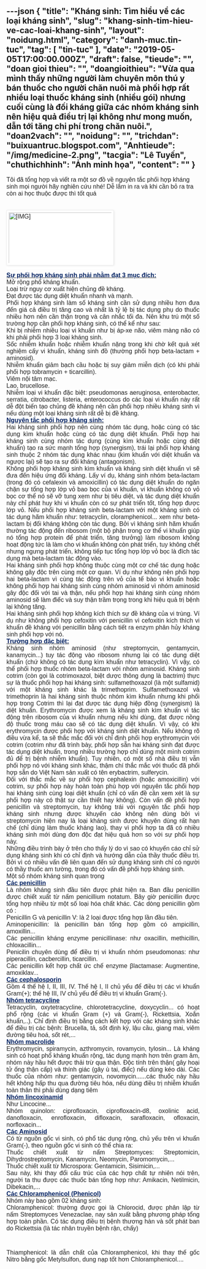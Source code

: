 ---json
{
    "title": "Kháng sinh: Tìm hiểu về các loại kháng sinh",
    "slug": "khang-sinh-tim-hieu-ve-cac-loai-khang-sinh",
    "layout": "noidung.html",
    "category": "danh-muc.tin-tuc",
    "tag": [
        "tin-tuc"
    ],
    "date": "2019-05-05T17:00:00.000Z",
    "draft": false,
    "tieude": "",
    "doan gioi thieu": "",
    "doangioithieu": "Vừa qua mình thấy những người làm chuyên môn thú y bán thuốc cho người chăn nuôi mà phối hợp rất nhiều loại thuốc kháng sinh (nhiều gói) nhưng cuối cùng là đối kháng giữa các nhóm kháng sinh nên hiệu quả điều trị lại không như mong muốn, dẫn tới tăng chi phí trong chăn nuôi.",
    "doan2vach": "",
    "noidung": "",
    "trichdan": "buixuantruc.blogspot.com",
    "Anhtieude": "/img/medicine-2.png",
    "tacgia": "Lê Tuyến",
    "chuthichhinh": "Ảnh minh họa",
    "__content__": ""
}
---
<div style="text-align:start"><span style="font-size:16px"><span style="color:#222222"><span style="font-family:Arial,Tahoma,Helvetica,FreeSans,sans-serif"><span style="background-color:#ffffff"><span style="background-color:white"><span style="font-family:arial,sans-serif">T&ocirc;i đ&atilde; tổng hợp v&agrave; viết ra một sơ đồ về&nbsp;nguy&ecirc;n tắc phối hợp kh&aacute;ng sinh&nbsp;mọi người h&atilde;y nghi&ecirc;n cứu nh&eacute;! Dễ lắm in ra v&agrave; khi cần bỏ ra tra c&ograve;n ai học thuộc được th&igrave; tốt qu&aacute;</span></span></span></span></span></span></div>

<div style="text-align:start">&nbsp;</div>

<div style="text-align:start">&nbsp;</div>

<div style="text-align:start"><span style="font-size:16px"><span style="color:#222222"><span style="font-family:Arial,Tahoma,Helvetica,FreeSans,sans-serif"><span style="background-color:#ffffff"><span style="font-family:arial,sans-serif"><img alt="[​IMG]" src="http://farm8.staticflickr.com/7510/15662798067_92a55f3902_o.jpg" style="background:#ffffff; border:1px solid #eeeeee; box-shadow:rgba(0, 0, 0, 0.1) 1px 1px 5px; box-sizing:border-box; height:144px; max-width:100%; padding:5px; width:280px" /></span></span></span></span></span></div>

<div style="text-align:center">&nbsp;</div>

<div style="text-align:justify"><span style="font-size:16px"><span style="color:#222222"><span style="font-family:Arial,Tahoma,Helvetica,FreeSans,sans-serif"><span style="background-color:#ffffff"><strong><u><span style="color:#002060"><span style="font-family:arial,sans-serif">Sự phối hợp kh&aacute;ng sinh phải nhằm đạt 3 mục đ&iacute;ch:</span></span></u></strong></span></span></span></span></div>

<div style="text-align:justify"><span style="font-size:16px"><span style="color:#222222"><span style="font-family:Arial,Tahoma,Helvetica,FreeSans,sans-serif"><span style="background-color:#ffffff"><span style="font-family:arial,sans-serif">Mở rộng phổ kh&aacute;ng khuẩn.</span></span></span></span></span></div>

<div style="text-align:justify"><span style="font-size:16px"><span style="color:#222222"><span style="font-family:Arial,Tahoma,Helvetica,FreeSans,sans-serif"><span style="background-color:#ffffff"><span style="font-family:arial,sans-serif">Loại trừ nguy cơ xuất hiện chủng đề kh&aacute;ng.</span></span></span></span></span></div>

<div style="text-align:justify"><span style="font-size:16px"><span style="color:#222222"><span style="font-family:Arial,Tahoma,Helvetica,FreeSans,sans-serif"><span style="background-color:#ffffff"><span style="font-family:arial,sans-serif">Đạt được t&aacute;c dụng diệt khuẩn nhanh v&agrave; mạnh.</span></span></span></span></span></div>

<div style="text-align:justify"><span style="font-size:16px"><span style="color:#222222"><span style="font-family:Arial,Tahoma,Helvetica,FreeSans,sans-serif"><span style="background-color:#ffffff"><span style="font-family:arial,sans-serif">Phối hợp kh&aacute;ng sinh l&agrave;m số kh&aacute;ng sinh cần sử dụng nhiều hơn đưa đến gi&aacute; cả điều trị tăng cao v&agrave; nhất l&agrave; tỷ lệ bị t&aacute;c dụng phụ do thuốc nhiều hơn n&ecirc;n cần thận trọng v&agrave; c&acirc;n nhắc tối đa. N&ecirc;n khu tr&uacute; một số trường hợp cần phối hợp kh&aacute;ng sinh, c&oacute; thể kể như sau:</span></span></span></span></span></div>

<div style="text-align:justify"><span style="font-size:16px"><span style="color:#222222"><span style="font-family:Arial,Tahoma,Helvetica,FreeSans,sans-serif"><span style="background-color:#ffffff"><span style="font-family:arial,sans-serif">Khi bị nhiễm nhiều loại vi khuẩn như bị &aacute;p-xe n&atilde;o, vi&ecirc;m m&agrave;ng n&atilde;o c&oacute; khi phải phối hợp 3 loại kh&aacute;ng sinh.</span></span></span></span></span></div>

<div style="text-align:justify"><span style="font-size:16px"><span style="color:#222222"><span style="font-family:Arial,Tahoma,Helvetica,FreeSans,sans-serif"><span style="background-color:#ffffff"><span style="font-family:arial,sans-serif">Sốc nhiễm khuẩn hoặc nhiễm khuẩn nặng trong khi chờ kết quả x&eacute;t nghiệm cấy vi khuẩn, kh&aacute;ng sinh đồ (thường phối hợp beta-lactam + aminosid).</span></span></span></span></span></div>

<div style="text-align:justify"><span style="font-size:16px"><span style="color:#222222"><span style="font-family:Arial,Tahoma,Helvetica,FreeSans,sans-serif"><span style="background-color:#ffffff"><span style="font-family:arial,sans-serif">Nhiễm khuẩn giảm bạch cầu hoặc bị suy giảm miễn dịch (c&oacute; khi phải phối hợp tobramycin + ticarcillin).</span></span></span></span></span></div>

<div style="text-align:justify"><span style="font-size:16px"><span style="color:#222222"><span style="font-family:Arial,Tahoma,Helvetica,FreeSans,sans-serif"><span style="background-color:#ffffff"><span style="font-family:arial,sans-serif">Vi&ecirc;m nội t&acirc;m mạc.</span></span></span></span></span></div>

<div style="text-align:justify"><span style="font-size:16px"><span style="color:#222222"><span style="font-family:Arial,Tahoma,Helvetica,FreeSans,sans-serif"><span style="background-color:#ffffff"><span style="font-family:arial,sans-serif">Lao, brucellose.</span></span></span></span></span></div>

<div style="text-align:justify"><span style="font-size:16px"><span style="color:#222222"><span style="font-family:Arial,Tahoma,Helvetica,FreeSans,sans-serif"><span style="background-color:#ffffff"><span style="font-family:arial,sans-serif">Nhiễm loại vi khuẩn đặc biệt: pseudomonas aeruginosa, enterobacter, serratia, citrobacter, listeria, enterococcus do c&aacute;c loại vi khuẩn n&agrave;y rất dễ đột biến tạo chủng đề kh&aacute;ng n&ecirc;n cần phối hợp nhiều kh&aacute;ng sinh v&igrave; nếu d&ugrave;ng một loại kh&aacute;ng sinh rất dễ bị đề kh&aacute;ng.</span></span></span></span></span></div>

<div style="text-align:justify"><span style="font-size:16px"><span style="color:#222222"><span style="font-family:Arial,Tahoma,Helvetica,FreeSans,sans-serif"><span style="background-color:#ffffff"><strong><u><span style="color:#002060"><span style="font-family:arial,sans-serif">Nguy&ecirc;n tắc phối hợp kh&aacute;ng sinh:</span></span></u></strong></span></span></span></span></div>

<div style="text-align:justify"><span style="font-size:16px"><span style="color:#222222"><span style="font-family:Arial,Tahoma,Helvetica,FreeSans,sans-serif"><span style="background-color:#ffffff"><span style="font-family:arial,sans-serif">Hai kh&aacute;ng sinh phối hợp n&ecirc;n c&ugrave;ng nh&oacute;m t&aacute;c dụng, hoặc c&ugrave;ng c&oacute; t&aacute;c dụng k&igrave;m khuẩn hoặc c&ugrave;ng c&oacute; t&aacute;c dụng diệt khuẩn. Phối hợp hai kh&aacute;ng sinh c&ugrave;ng nh&oacute;m t&aacute;c dụng (c&ugrave;ng k&igrave;m khuẩn hoặc c&ugrave;ng diệt khuẩn) tạo ra sức mạnh tổng hợp (synergism), tr&aacute;i lại phối hợp kh&aacute;ng sinh thuộc 2 nh&oacute;m t&aacute;c dụng kh&aacute;c nhau (k&igrave;m khuẩn với diệt khuẩn v&agrave; ngược lại) sẽ tạo ra sự đối kh&aacute;ng (antagonism).</span></span></span></span></span></div>

<div style="text-align:justify"><span style="font-size:16px"><span style="color:#222222"><span style="font-family:Arial,Tahoma,Helvetica,FreeSans,sans-serif"><span style="background-color:#ffffff"><span style="font-family:arial,sans-serif">Kh&ocirc;ng phối hợp kh&aacute;ng sinh k&igrave;m khuẩn v&agrave; kh&aacute;ng sinh diệt khuẩn v&igrave; sẽ đưa đến hiệu ứng đối kh&aacute;ng. Lấy v&iacute; dụ, kh&aacute;ng sinh nh&oacute;m beta-lactam (trong đ&oacute; c&oacute; cefalexin v&agrave; amoxicillin) c&oacute; t&aacute;c dụng diệt khuẩn do ngăn chặn sự tổng hợp lớp vỏ bao bọc của vi khuẩn, vi khuẩn kh&ocirc;ng c&oacute; vỏ bọc cơ thể n&oacute; sẽ vỡ tung xem như bị ti&ecirc;u diệt, v&agrave; t&aacute;c dụng diệt khuẩn n&agrave;y chỉ ph&aacute;t huy khi vi khuẩn c&ograve;n c&oacute; sự ph&aacute;t triển tốt, tổng hợp được lớp vỏ. Nếu phối hợp kh&aacute;ng sinh beta-lactam với một kh&aacute;ng sinh c&oacute; t&aacute;c dụng h&atilde;m khuẩn như: tetracyclin, cloramphenicol... xem như beta-lactam bị đối kh&aacute;ng kh&ocirc;ng c&ograve;n t&aacute;c dụng. Bởi v&igrave; kh&aacute;ng sinh h&atilde;m khuẩn thường t&aacute;c động đến ribosom (một bộ phận trong cơ thể vi khuẩn gi&uacute;p n&oacute; tổng hợp protein để ph&aacute;t triển, tăng trưởng) l&agrave;m ribosom kh&ocirc;ng hoạt động tức l&agrave; l&agrave;m cho vi khuẩn kh&ocirc;ng c&ograve;n ph&aacute;t triển, tuy kh&ocirc;ng chết nhưng ngưng ph&aacute;t triển, kh&ocirc;ng tiếp tục tổng hợp lớp vỏ bọc l&agrave; đ&iacute;ch t&aacute;c dụng m&agrave; beta-lactam t&aacute;c động v&agrave;o.</span></span></span></span></span></div>

<div style="text-align:justify"><span style="font-size:16px"><span style="color:#222222"><span style="font-family:Arial,Tahoma,Helvetica,FreeSans,sans-serif"><span style="background-color:#ffffff"><span style="font-family:arial,sans-serif">Hai kh&aacute;ng sinh phối hợp kh&ocirc;ng thuộc c&ugrave;ng một cơ chế t&aacute;c dụng hoặc kh&ocirc;ng g&acirc;y độc tr&ecirc;n c&ugrave;ng một cơ quan. V&iacute; dụ như kh&ocirc;ng n&ecirc;n phối hợp hai beta-lactam v&igrave; c&ugrave;ng t&aacute;c động tr&ecirc;n vỏ của tế b&agrave;o vi khuẩn hoặc kh&ocirc;ng phối hợp hai kh&aacute;ng sinh c&ugrave;ng nh&oacute;m aminosid v&igrave; nh&oacute;m aminosid g&acirc;y độc đối với tai v&agrave; thận, nếu phối hợp hai kh&aacute;ng sinh c&ugrave;ng nh&oacute;m aminosid sẽ l&agrave;m điếc v&agrave; suy thận trầm trọng trong khi hiệu quả trị bệnh lại kh&ocirc;ng tăng.</span></span></span></span></span></div>

<div style="text-align:justify"><span style="font-size:16px"><span style="color:#222222"><span style="font-family:Arial,Tahoma,Helvetica,FreeSans,sans-serif"><span style="background-color:#ffffff"><span style="font-family:arial,sans-serif">Hai kh&aacute;ng sinh phối hợp kh&ocirc;ng k&iacute;ch th&iacute;ch sự đề kh&aacute;ng của vi tr&ugrave;ng. V&iacute; dụ như kh&ocirc;ng phối hợp cefoxitin với penicillin v&igrave; cefoxitin k&iacute;ch th&iacute;ch vi khuẩn đề kh&aacute;ng với penicillin bằng c&aacute;ch tiết ra enzym ph&acirc;n hủy kh&aacute;ng sinh phối hợp với n&oacute;.</span></span></span></span></span></div>

<div style="text-align:justify"><span style="font-size:16px"><span style="color:#222222"><span style="font-family:Arial,Tahoma,Helvetica,FreeSans,sans-serif"><span style="background-color:#ffffff"><strong><u><span style="color:#002060"><span style="font-family:arial,sans-serif">Trường hợp đặc biệt:</span></span></u></strong></span></span></span></span></div>

<div style="text-align:justify"><span style="font-size:16px"><span style="color:#222222"><span style="font-family:Arial,Tahoma,Helvetica,FreeSans,sans-serif"><span style="background-color:#ffffff"><span style="font-family:arial,sans-serif">Kh&aacute;ng sinh nh&oacute;m aminosid (như streptomycin, gentamycin, kanamycin...) tuy t&aacute;c động v&agrave;o ribosom nhưng lại c&oacute; t&aacute;c dụng diệt khuẩn (chứ kh&ocirc;ng c&oacute; t&aacute;c dụng k&igrave;m khuẩn như tetracyclin). V&igrave; vậy, c&oacute; thể phối hợp thuốc nh&oacute;m beta-lactam với nh&oacute;m aminosid. Kh&aacute;ng sinh cotrim (c&ograve;n gọi l&agrave; cotrimoxazol, biệt dược th&ocirc;ng dụng l&agrave; bactrim) thực sự l&agrave; thuốc phối hợp hai kh&aacute;ng sinh: sulfamethoxazol (l&agrave; một sulfamid) với một kh&aacute;ng sinh kh&aacute;c l&agrave; trimethoprim. Sulfamethoxazol v&agrave; trimethoprin l&agrave; hai kh&aacute;ng sinh thuộc nh&oacute;m k&igrave;m khuẩn nhưng khi phối hợp trong Cotrim th&igrave; lại đạt được t&aacute;c dụng hiệp đồng (synergism) l&agrave; diệt khuẩn. Erythromycin được xem l&agrave; kh&aacute;ng sinh k&igrave;m khuẩn v&igrave; t&aacute;c động tr&ecirc;n ribosom của vi khuẩn nhưng nếu khi d&ugrave;ng, đạt được nồng độ thuốc trong m&aacute;u cao sẽ c&oacute; t&aacute;c dụng diệt khuẩn. V&igrave; vậy, c&oacute; khi erythromycin được phối hợp với kh&aacute;ng sinh diệt khuẩn. Nếu kh&ocirc;ng r&otilde; điều vừa kể, ta sẽ thắc mắc đối với chỉ định phối hợp erythromycin với cotrim (cotrim như đ&atilde; tr&igrave;nh b&agrave;y, phối hợp sẵn hai kh&aacute;ng sinh đạt được t&aacute;c dụng diệt khuẩn, trong nhiều trường hợp chỉ d&ugrave;ng một m&igrave;nh cotrim đủ để trị bệnh nhiễm khuẩn). Tuy nhi&ecirc;n, c&oacute; một số nh&agrave; điều trị vẫn phối hợp n&oacute; với kh&aacute;ng sinh kh&aacute;c, thậm ch&iacute; thắc mắc với thuốc đ&atilde; phối hợp sẵn do Việt&nbsp;Nam&nbsp;sản xuất c&oacute; t&ecirc;n erybactrim, sulferycin.</span></span></span></span></span></div>

<div style="text-align:justify"><span style="font-size:16px"><span style="color:#222222"><span style="font-family:Arial,Tahoma,Helvetica,FreeSans,sans-serif"><span style="background-color:#ffffff"><span style="font-family:arial,sans-serif">Đối với thắc mắc về sự phối hợp cephalexin (hoặc amoxicillin) với cotrim, sự phối hợp n&agrave;y ho&agrave;n to&agrave;n ph&ugrave; hợp với nguy&ecirc;n tắc phối hợp hai kh&aacute;ng sinh c&ugrave;ng loại diệt khuẩn (chỉ c&oacute; vấn đề cần xem x&eacute;t l&agrave; sự phối hợp n&agrave;y c&oacute; thật sự cần thiết hay kh&ocirc;ng). C&ograve;n vấn đề phối hợp penicillin v&agrave; streptomycin, tuy kh&ocirc;ng tr&aacute;i với nguy&ecirc;n tắc phối hợp kh&aacute;ng sinh nhưng được khuyến c&aacute;o kh&ocirc;ng n&ecirc;n d&ugrave;ng bởi v&igrave; streptomycin hiện nay l&agrave; loại kh&aacute;ng sinh được khuy&ecirc;n d&ugrave;ng rất hạn chế (chỉ d&ugrave;ng l&agrave;m thuốc kh&aacute;ng lao), thay v&igrave; phối hợp ta đ&atilde; c&oacute; nhiều kh&aacute;ng sinh mới d&ugrave;ng đơn độc đạt hiệu quả hơn so với sự phối hợp n&agrave;y.&nbsp;&nbsp;&nbsp;&nbsp;&nbsp;</span></span></span></span></span></div>

<div style="text-align:justify"><span style="font-size:16px"><span style="color:#222222"><span style="font-family:Arial,Tahoma,Helvetica,FreeSans,sans-serif"><span style="background-color:#ffffff"><span style="font-family:arial,sans-serif">Những điều tr&igrave;nh b&agrave;y ở tr&ecirc;n cho thấy l&yacute; do v&igrave; sao c&oacute; khuyến c&aacute;o chỉ sử dụng kh&aacute;ng sinh khi c&oacute; chỉ định v&agrave; hướng dẫn của thầy thuốc điều trị. Bởi v&igrave; c&oacute; nhiều vấn đề li&ecirc;n quan đến sử dụng kh&aacute;ng sinh chỉ c&oacute; người c&oacute; thầy thuốc am tường, trong đ&oacute; c&oacute; vấn đề phối hợp kh&aacute;ng sinh.</span></span></span></span></span></div>

<div style="text-align:justify"><span style="font-size:16px"><span style="color:#222222"><span style="font-family:Arial,Tahoma,Helvetica,FreeSans,sans-serif"><span style="background-color:#ffffff"><span style="font-family:arial,sans-serif">Một số nh&oacute;m kh&aacute;ng sinh quan trọng</span></span></span></span></span></div>

<div style="text-align:justify"><span style="font-size:16px"><span style="color:#222222"><span style="font-family:Arial,Tahoma,Helvetica,FreeSans,sans-serif"><span style="background-color:#ffffff"><strong><u><span style="color:#002060"><span style="font-family:arial,sans-serif">C&aacute;c penicillin</span></span></u></strong></span></span></span></span></div>

<div style="text-align:justify"><span style="font-size:16px"><span style="color:#222222"><span style="font-family:Arial,Tahoma,Helvetica,FreeSans,sans-serif"><span style="background-color:#ffffff"><span style="font-family:arial,sans-serif">L&agrave; nh&oacute;m kh&aacute;ng sinh đầu ti&ecirc;n được ph&aacute;t hiện ra. Ban đầu penicillin được chiết xuất từ nấm penicillium notatum. B&acirc;y giờ penicillin được tổng hợp nhiều từ một số loại h&oacute;a chất kh&aacute;c. C&aacute;c d&ograve;ng penicillin gồm c&oacute;&nbsp;:</span></span></span></span></span></div>

<div style="text-align:justify"><span style="font-size:16px"><span style="color:#222222"><span style="font-family:Arial,Tahoma,Helvetica,FreeSans,sans-serif"><span style="background-color:#ffffff"><span style="font-family:arial,sans-serif">Penicillin G v&agrave; penicillin V: l&agrave; 2 loại được tổng hợp lần đầu ti&ecirc;n.</span></span></span></span></span></div>

<div style="text-align:justify"><span style="font-size:16px"><span style="color:#222222"><span style="font-family:Arial,Tahoma,Helvetica,FreeSans,sans-serif"><span style="background-color:#ffffff"><span style="font-family:arial,sans-serif">Aminopenicillin: l&agrave; penicillin b&aacute;n tổng hợp gồm c&oacute; ampicillin, amoxillin...</span></span></span></span></span></div>

<div style="text-align:justify"><span style="font-size:16px"><span style="color:#222222"><span style="font-family:Arial,Tahoma,Helvetica,FreeSans,sans-serif"><span style="background-color:#ffffff"><span style="font-family:arial,sans-serif">C&aacute;c penicillin kh&aacute;ng enzyme penicillinase: như oxacillin, methicillin, chloxacillin...</span></span></span></span></span></div>

<div style="text-align:justify"><span style="font-size:16px"><span style="color:#222222"><span style="font-family:Arial,Tahoma,Helvetica,FreeSans,sans-serif"><span style="background-color:#ffffff"><span style="font-family:arial,sans-serif">Penicilin chuy&ecirc;n d&ugrave;ng để điều trị vi khuẩn nh&oacute;m pseudomonas: như piperacillin, cacbercillin, ticarcillin.</span></span></span></span></span></div>

<div style="text-align:justify"><span style="font-size:16px"><span style="color:#222222"><span style="font-family:Arial,Tahoma,Helvetica,FreeSans,sans-serif"><span style="background-color:#ffffff"><span style="font-family:arial,sans-serif">C&aacute;c penicillin kết hợp chất ức chế enzyme &beta;lactamase: Augmentine, amoxiklav...</span></span></span></span></span></div>

<div style="text-align:justify"><span style="font-size:16px"><span style="color:#222222"><span style="font-family:Arial,Tahoma,Helvetica,FreeSans,sans-serif"><span style="background-color:#ffffff"><strong><u><span style="color:#002060"><span style="font-family:arial,sans-serif">C&aacute;c cephalosporin</span></span></u></strong></span></span></span></span></div>

<div style="text-align:justify"><span style="font-size:16px"><span style="color:#222222"><span style="font-family:Arial,Tahoma,Helvetica,FreeSans,sans-serif"><span style="background-color:#ffffff"><span style="font-family:arial,sans-serif">Gồm 4 thế hệ I, II, III, IV. Thế hệ I, II chủ yếu để điều trị c&aacute;c vi khuẩn Gram(+); thế hệ III, IV chủ yếu để điều trị vi khuẩn Gram(-).</span></span></span></span></span></div>

<div style="text-align:justify"><span style="font-size:16px"><span style="color:#222222"><span style="font-family:Arial,Tahoma,Helvetica,FreeSans,sans-serif"><span style="background-color:#ffffff"><strong><u><span style="color:#002060"><span style="font-family:arial,sans-serif">Nh&oacute;m tetracycline</span></span></u></strong></span></span></span></span></div>

<div style="text-align:justify"><span style="font-size:16px"><span style="color:#222222"><span style="font-family:Arial,Tahoma,Helvetica,FreeSans,sans-serif"><span style="background-color:#ffffff"><span style="font-family:arial,sans-serif">Tetracyclin, oxytetracycline, chlorotetracycline, doxycyclin... c&oacute; hoạt phổ rộng (c&aacute;c vi khuẩn Gram (+) v&agrave; Gram(-), Rickettsia, Xoắn khuẩn,..). Chỉ định điều trị bằng c&aacute;ch kết hợp với c&aacute;c kh&aacute;ng sinh kh&aacute;c để điều trị c&aacute;c bệnh: Brucella, tả, sốt định kỳ, lậu cầu, giang mai, vi&ecirc;m đường ti&ecirc;u ho&aacute;, sốt r&eacute;t,...</span></span></span></span></span></div>

<div style="text-align:justify"><span style="font-size:16px"><span style="color:#222222"><span style="font-family:Arial,Tahoma,Helvetica,FreeSans,sans-serif"><span style="background-color:#ffffff"><strong><u><span style="color:#002060"><span style="font-family:arial,sans-serif">Nh&oacute;m macrolide</span></span></u></strong></span></span></span></span></div>

<div style="text-align:justify"><span style="font-size:16px"><span style="color:#222222"><span style="font-family:Arial,Tahoma,Helvetica,FreeSans,sans-serif"><span style="background-color:#ffffff"><span style="font-family:arial,sans-serif">Erythromycin, spiramycin, azthromycin, rovamycin, tylosin... L&agrave; kh&aacute;ng sinh c&oacute; hoạt phổ kh&aacute;ng khuẩn rộng, t&aacute;c dụng mạnh hơn tr&ecirc;n gram &acirc;m, nh&oacute;m n&agrave;y hầu hết được thải trừ qua thận. Độc t&iacute;nh tr&ecirc;n thận( g&acirc;y hoại tử ống thận cấp) v&agrave; th&iacute;nh gi&aacute;c (g&acirc;y &ugrave; tai, điếc) nếu d&ugrave;ng k&eacute;o d&agrave;i. C&aacute;c thuốc của nh&oacute;m như: gentamycin, novomycin......c&aacute;c thuốc n&agrave;y hầu hết kh&ocirc;ng hấp thu qua đường ti&ecirc;u h&oacute;a, nếu d&ugrave;ng điều trị nhiễm khuẩn to&agrave;n th&acirc;n th&igrave; phải d&ugrave;ng dạng ti&ecirc;m</span></span></span></span></span></div>

<div style="text-align:justify"><span style="font-size:16px"><span style="color:#222222"><span style="font-family:Arial,Tahoma,Helvetica,FreeSans,sans-serif"><span style="background-color:#ffffff"><strong><u><span style="color:#002060"><span style="font-family:arial,sans-serif">Nh&oacute;m lincoxinamid</span></span></u></strong></span></span></span></span></div>

<div style="text-align:justify"><span style="font-size:16px"><span style="color:#222222"><span style="font-family:Arial,Tahoma,Helvetica,FreeSans,sans-serif"><span style="background-color:#ffffff"><span style="font-family:arial,sans-serif">Như Lincocine...</span></span></span></span></span></div>

<div style="text-align:justify"><span style="font-size:16px"><span style="color:#222222"><span style="font-family:Arial,Tahoma,Helvetica,FreeSans,sans-serif"><span style="background-color:#ffffff"><span style="font-family:arial,sans-serif">Nh&oacute;m quinolon: ciprofloxacin, ciprofloxacin-d8, oxolinic acid, danofloxacin, enrofloxacin, difloxacin, sarafloxacin, ofloxacin, norfloxacin...</span></span></span></span></span></div>

<div style="text-align:justify"><span style="font-size:16px"><span style="color:#222222"><span style="font-family:Arial,Tahoma,Helvetica,FreeSans,sans-serif"><span style="background-color:#ffffff"><strong><u><span style="color:#002060"><span style="font-family:arial,sans-serif">C&aacute;c Aminosid</span></span></u></strong></span></span></span></span></div>

<div style="text-align:justify"><span style="font-size:16px"><span style="color:#222222"><span style="font-family:Arial,Tahoma,Helvetica,FreeSans,sans-serif"><span style="background-color:#ffffff"><span style="font-family:arial,sans-serif">C&oacute; từ nguồn gốc vi sinh, c&oacute; phổ t&aacute;c dụng rộng, chủ yếu tr&ecirc;n vi khuẩn Gram(-), theo nguồn gốc vi sinh c&oacute; thể chia ra:</span></span></span></span></span></div>

<div style="text-align:justify"><span style="font-size:16px"><span style="color:#222222"><span style="font-family:Arial,Tahoma,Helvetica,FreeSans,sans-serif"><span style="background-color:#ffffff"><span style="font-family:arial,sans-serif">Thuốc chiết xuất từ nấm Streptomyces: Streptomicin, Dihydrostreptomycin, Kanamycin, Neomycin, Paromomycin,...</span></span></span></span></span></div>

<div style="text-align:justify"><span style="font-size:16px"><span style="color:#222222"><span style="font-family:Arial,Tahoma,Helvetica,FreeSans,sans-serif"><span style="background-color:#ffffff"><span style="font-family:arial,sans-serif">Thuốc chiết xuất từ Microspora: Gentamicin, Sisimicin,...</span></span></span></span></span></div>

<div style="text-align:justify"><span style="font-size:16px"><span style="color:#222222"><span style="font-family:Arial,Tahoma,Helvetica,FreeSans,sans-serif"><span style="background-color:#ffffff"><span style="font-family:arial,sans-serif">Sau n&agrave;y, khi thay đổi cấu tr&uacute;c của c&aacute;c hợp chất tự nhi&ecirc;n n&oacute;i tr&ecirc;n, người ta thu được c&aacute;c thuốc b&aacute;n tổng hợp như: Amikacin, Netilmicin, Dibekacin,...</span></span></span></span></span></div>

<div style="text-align:justify"><span style="font-size:16px"><span style="color:#222222"><span style="font-family:Arial,Tahoma,Helvetica,FreeSans,sans-serif"><span style="background-color:#ffffff"><strong><u><span style="color:#002060"><span style="font-family:arial,sans-serif">C&aacute;c Chloramphenicol (Phenicol)</span></span></u></strong></span></span></span></span></div>

<div style="text-align:justify"><span style="font-size:16px"><span style="color:#222222"><span style="font-family:Arial,Tahoma,Helvetica,FreeSans,sans-serif"><span style="background-color:#ffffff"><span style="font-family:arial,sans-serif">Nh&oacute;m n&agrave;y bao gồm 02 kh&aacute;ng sinh:</span></span></span></span></span></div>

<div style="text-align:justify"><span style="font-size:16px"><span style="color:#222222"><span style="font-family:Arial,Tahoma,Helvetica,FreeSans,sans-serif"><span style="background-color:#ffffff"><span style="font-family:arial,sans-serif">Chloramphenicol: thường được gọi l&agrave; Chlorocid, được ph&acirc;n lập từ nấm Streptomyces Venezaclae, nay sản xuất bằng phương ph&aacute;p tổng hợp to&agrave;n phần. C&oacute; t&aacute;c dụng điều trị bệnh thương h&agrave;n v&agrave; sốt ph&aacute;t ban do Rickettsia (l&agrave; t&aacute;c nh&acirc;n truyền bệnh rận, chấy)</span></span></span></span></span></div>

<p>&nbsp;</p>

<div style="text-align:justify"><span style="font-size:16px"><span style="color:#222222"><span style="font-family:Arial,Tahoma,Helvetica,FreeSans,sans-serif"><span style="background-color:#ffffff"><span style="font-family:arial,sans-serif">Thiamphenicol: l&agrave; dẫn chất của Chloramphenicol, khi thay thế gốc Nitro bằng gốc Metylsulfon, dung nạp tốt hơn Chloramphenicol....</span></span></span></span></span></div>
